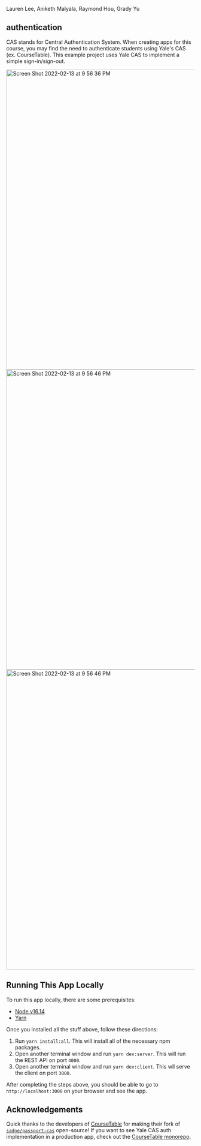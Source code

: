 Lauren Lee, Aniketh Malyala, Raymond Hou, Grady Yu

## authentication

CAS stands for Central Authentication System. When creating apps for this course, you may find the need to authenticate students using Yale's CAS (ex. CourseTable). This example project uses Yale CAS to implement a simple sign-in/sign-out.

<div style="display: flex; flex-direction: column; justify-content: center; align-items: center;">
<img width="800" alt="Screen Shot 2022-02-13 at 9 56 36 PM" src="https://user-images.githubusercontent.com/45532884/155866756-e8ab26ba-6935-45f4-965b-730ab9b0a6df.png">
<img width="800" alt="Screen Shot 2022-02-13 at 9 56 46 PM" src="https://user-images.githubusercontent.com/45532884/155866759-02fdf26d-a2f9-41b8-9ec3-e641d4916f19.png">
<img width="800" alt="Screen Shot 2022-02-13 at 9 56 46 PM" src="https://user-images.githubusercontent.com/45532884/155866760-62be962c-3fa4-4a29-b6fd-d5a8114a14dd.png">
</div>

## Running This App Locally

To run this app locally, there are some prerequisites:

- [Node v16.14](https://nodejs.org/en/)
- [Yarn](https://classic.yarnpkg.com/lang/en/docs/install/)

Once you installed all the stuff above, follow these directions:

1. Run `yarn install:all`. This will install all of the necessary npm packages.
2. Open another terminal window and run `yarn dev:server`. This will run the REST API on port `4000`.
3. Open another terminal window and run `yarn dev:client`. This wll serve the client on port `3000`.

After completing the steps above, you should be able to go to `http://localhost:3000` on your browser and see the app.

## Acknowledgements

Quick thanks to the developers of [CourseTable](https://www.coursetable.com/) for making their fork of [`sadne/passport-cas`](https://github.com/sadne/passport-cas) open-source! If you want to see Yale CAS auth implementation in a production app, check out the [CourseTable monorepo](https://github.com/coursetable/coursetable).
